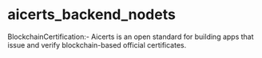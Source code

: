 # aicerts_backend_nodets
BlockchainCertification:- Aicerts is an open standard for building apps that issue and verify blockchain-based official certificates.
